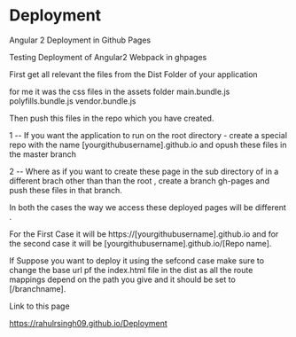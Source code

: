 # Deployment
Angular 2 Deployment in Github Pages

Testing Deployment of Angular2 Webpack in ghpages

First get all relevant the files from the Dist Folder of your application 

for me it was the css files in the assets folder 
main.bundle.js
polyfills.bundle.js
vendor.bundle.js

Then push this files in the repo which you have created.

1 -- If you want the application to run on the root directory - create a special repo with the name [yourgithubusername].github.io and opush these files
in the master branch 

2 -- Where as if you want to create these page in the sub directory of in a different brach other than than the root , create a branch gh-pages and push these files in that branch.

In both the cases the way we access these deployed pages will be different .

For the First Case it will be https://[yourgithubusername].github.io and 
for the second case it will be [yourgithubusername].github.io/[Repo name].


If Suppose you want to deploy it using the sefcond case make sure to change the base url  pf the index.html file in the dist as all the route mappings depend on the path you give and it should be set to [/branchname].


Link to this page

https://rahulrsingh09.github.io/Deployment



